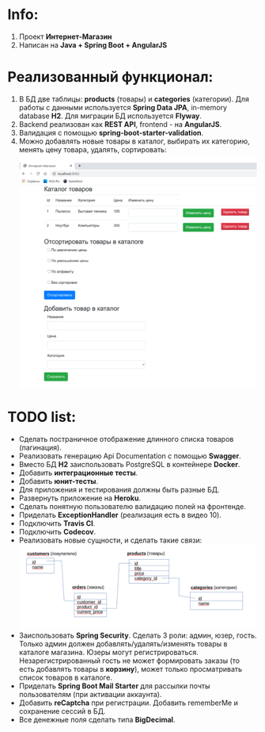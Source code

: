 # Info:
1. Проект **Интернет-Магазин**
2. Написан на **Java + Spring Boot + AngularJS**

# Реализованный функционал:
1. В БД две таблицы: **products** (товары) и **categories** (категории). Для работы с данными используется 
**Spring Data JPA**, in-memory database **H2**. Для миграции БД используется **Flyway**.
2. Backend реализован как **REST API**, frontend - на **AngularJS**.
3. Валидация с помощью **spring-boot-starter-validation**.
4. Можно добавлять новые товары в каталог, выбирать их категорию, менять цену товара, удалять, сортировать:  
![](https://github.com/aleksey-nsk/online_store/blob/main/screenshots/01_store_frontend_new.png)  

# TODO list:
- Сделать постраничное отображение длинного списка товаров (пагинация).
- Реализовать генерацию Api Documentation с помощью **Swagger**.
- Вместо БД **H2** заиспользовать PostgreSQL в контейнере **Docker**.
- Добавить **интеграционные тесты**.
- Добавить **юнит-тесты**.
- Для приложения и тестирования должны быть разные БД.
- Развернуть приложение на **Heroku**.
- Сделать понятную пользователю валидацию полей на фронтенде.
- Приделать **ExceptionHandler** (реализация есть в видео 10).
- Подключить **Travis CI**.
- Подключить **Codecov**.
- Реализовать новые сущности, и сделать такие связи:  
![](https://github.com/aleksey-nsk/online_store/blob/main/screenshots/02_db_todo.png)  
- Заиспользовать **Spring Security**. Сделать 3 роли: админ, юзер, гость. Только админ должен добавлять/удалять/изменять 
товары в каталоге магазина. Юзеры могут регистрироваться. Незарегистрированный гость не может формировать заказы
(то есть добавлять товары в **корзину**), может только просматривать список товаров в каталоге.
- Приделать **Spring Boot Mail Starter** для рассылки почты пользователям (при активации аккаунта).
- Добавить **reCaptcha** при регистрации. Добавить rememberMe и сохранение сессий в БД.
- Все денежные поля сделать типа **BigDecimal**.
